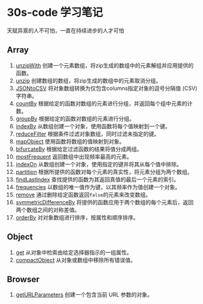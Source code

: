# 30s-code 学习笔记

天赋异禀的人不可怕，一直在持续进步的人才可怕

## Array

1. [unzipWith](Js/Array/unzipWith.md) 创建一个元素数组，将zip生成的数组中的元素解组并应用提供的函数。 
2. [unzip](Js/Array/unzip.md) 创建数组的数组，将zip生成的数组中的元素取消分组。
3. [JSONtoCSV](Js/Array/JSONtoCSV.md) 将对象数组转换为仅包含columns指定对象的逗号分隔值 (CSV) 字符串。
4. [countBy](Js/Array/countBy.md) 根据给定的函数对数组的元素进行分组，并返回每个组中元素的计数。
5. [groupBy](Js/Array/groupBy.md) 根据给定的函数对数组的元素进行分组。
6. [indexBy](Js/Array/indexBy.md) 从数组创建一个对象，使用函数将每个值映射到一个键。
7. [reduceFilter](Js/Array/reduceFilter.md) 根据条件过滤对象数组，同时过滤未指定的键。
8. [mapObject](Js/Array/mapObject.md) 使用函数将数组的值映射到对象。
9. [bifurcateBy](Js/Array/bifurcateBy.md) 根据给定过滤函数的结果将值分成两组。
10. [mostFrequent](Js/Array/mostFrequent.md) 返回数组中出现频率最高的元素。
11. [indexOn](Js/Array/indexOn.md) 从数组创建一个对象，使用指定的键并将其从每个值中排除。
12. [partition](Js/Array/partition.md) 根据所提供的函数对每个元素的真实性，将元素分组为两个数组。
13. [findLastIndex](Js/Array/findLastIndex.md) 查找提供的函数为其返回真值的最后一个元素的索引。
14. [frequencies](Js/Array/frequencies.md) 以数组的唯一值作为键，以其频率作为值创建一个对象。
15. [remove](Js/Array/remove.md) 通过删除给定函数返回`false`的元素来改变数组。
16. [symmetricDifferenceBy](Js/Array/symmetricDifferenceBy.md) 将提供的函数应用于两个数组的每个元素后，返回两个数组之间的对称差值。
17. [orderBy](Js/Array/orderBy.md) 对对象数组进行排序，按属性和顺序排序。

## Object 

1. [get](Js/Object/get.md) 从对象中检索由给定选择器指示的一组属性。
2. [compactObject](Js/Object/compactObject.md) 从对象或数组中移除所有错误值。

## Browser

1. [getURLParameters](Js/Browser/getURLParameters.md) 创建一个包含当前 URL 参数的对象。
